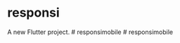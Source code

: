 # responsi

A new Flutter project.
#   r e s p o n s i m o b i l e  
 #   r e s p o n s i m o b i l e  
 